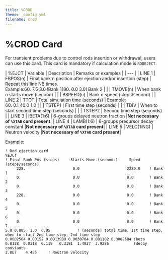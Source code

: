 ```yaml
---
title: %CROD
theme: _config.yml
filename: crod
---
```


# %CROD Card

For transient problems due to control rods insertion or withdrawal, users can use this card.  This card is mandatory if calculation mode is `RODEJECT`.

| %EJCT | Variable | Description | Remarks or examples |
| --- |
| LINE 1 | FBPOS(n) | Final bank n position after ejection and/or insertion (step) | Repeat this line NB times.<br>Example:60.  7.5 3.0 !Bank 1180. 0.0 3.0! Bank 2 |
|   | TMOVE(n) | When bank n starts move (second) |
|   | BSPEED(n) | Bank n speed (steps/second) |
| LINE 2 | TTOT | Total simulation time (seconds) | Example:<br>60.  0.1  40.0  1.0 |
|   | TSTEP1 | First time step (seconds) |
|   | TDIV | When to start second time step (seconds) |
|   | TSTEP2 | Second time step (seconds) |
| LINE 3 | IBETA(1:6) | 6-groups delayed neutron fraction |**Not necessary of `%XTAB` card present**|
| LINE 4 | LAMB(1:6) | 6-groups precursor decay constant |**Not necessary of `%XTAB` card present**|
| LINE 5 | VELO(1:NG) | Neutron velocity |**Not necessary of `%XTAB` card present**|

Example:
```
! Rod ejection card
%EJCT
! Final Bank Pos (steps)     Starts Move (seconds)     Speed (steps/seconds)
     228.                     0.0                     2280.0    ! Bank 1
     0.                       0.0                     0.0       ! Bank 2
     0.                       0.0                     0.0       ! Bank 3
     228.                     0.0                     0.0       ! Bank 4
     0.                       0.0                     0.0       ! Bank 5
     0.                       0.0                     0.0       ! Bank 6
     0.                       0.0                     0.0       ! Bank 7
5.0 0.005  1.0  0.05            ! (seconds) total time, 1st time step, when to start 2nd time step, 2nd time step
0.0002584 0.00152 0.0013908 0.0030704 0.001102 0.0002584 !beta
0.0128  0.0318  0.119   0.3181  1.4027  3.9286           !decay constants
2.8E7    4.4E5     ! Neutron velocity
```
